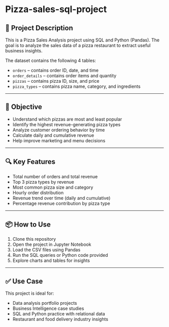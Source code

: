 # Pizza-sales-sql-project

## 📄 Project Description

This is a Pizza Sales Analysis project using SQL and Python (Pandas). The goal is to analyze the sales data of a pizza restaurant to extract useful business insights.

The dataset contains the following 4 tables:

- `orders` – contains order ID, date, and time
- `order_details` – contains order items and quantity
- `pizzas` – contains pizza ID, size, and price
- `pizza_types` – contains pizza name, category, and ingredients

---

## 🎯 Objective

- Understand which pizzas are most and least popular
- Identify the highest revenue-generating pizza types
- Analyze customer ordering behavior by time
- Calculate daily and cumulative revenue
- Help improve marketing and menu decisions

---
## 🔍 Key Features

- Total number of orders and total revenue
- Top 3 pizza types by revenue
- Most common pizza size and category
- Hourly order distribution
- Revenue trend over time (daily and cumulative)
- Percentage revenue contribution by pizza type

---

## 📦 How to Use

1. Clone this repository
2. Open the project in Jupyter Notebook
3. Load the CSV files using Pandas
4. Run the SQL queries or Python code provided
5. Explore charts and tables for insights

---

## ✅ Use Case

This project is ideal for:

- Data analysis portfolio projects
- Business Intelligence case studies
- SQL and Python practice with relational data
- Restaurant and food delivery industry insights





